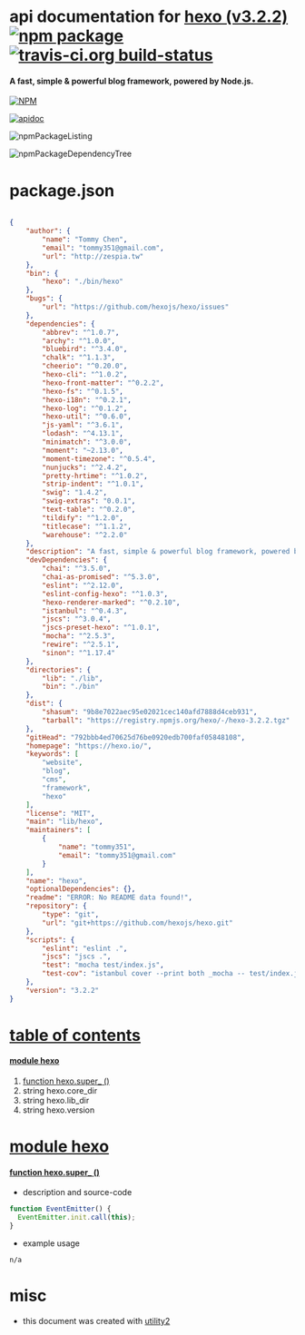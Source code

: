 # api documentation for  [hexo (v3.2.2)](https://hexo.io/)  [![npm package](https://img.shields.io/npm/v/npmdoc-hexo.svg?style=flat-square)](https://www.npmjs.org/package/npmdoc-hexo) [![travis-ci.org build-status](https://api.travis-ci.org/npmdoc/node-npmdoc-hexo.svg)](https://travis-ci.org/npmdoc/node-npmdoc-hexo)
#### A fast, simple & powerful blog framework, powered by Node.js.

[![NPM](https://nodei.co/npm/hexo.png?downloads=true)](https://www.npmjs.com/package/hexo)

[![apidoc](https://npmdoc.github.io/node-npmdoc-hexo/build/screenCapture.buildNpmdoc.browser._2Fhome_2Ftravis_2Fbuild_2Fnpmdoc_2Fnode-npmdoc-hexo_2Ftmp_2Fbuild_2Fapidoc.html.png)](https://npmdoc.github.io/node-npmdoc-hexo/build..beta..travis-ci.org/apidoc.html)

![npmPackageListing](https://npmdoc.github.io/node-npmdoc-hexo/build/screenCapture.npmPackageListing.svg)

![npmPackageDependencyTree](https://npmdoc.github.io/node-npmdoc-hexo/build/screenCapture.npmPackageDependencyTree.svg)



# package.json

```json

{
    "author": {
        "name": "Tommy Chen",
        "email": "tommy351@gmail.com",
        "url": "http://zespia.tw"
    },
    "bin": {
        "hexo": "./bin/hexo"
    },
    "bugs": {
        "url": "https://github.com/hexojs/hexo/issues"
    },
    "dependencies": {
        "abbrev": "^1.0.7",
        "archy": "^1.0.0",
        "bluebird": "^3.4.0",
        "chalk": "^1.1.3",
        "cheerio": "^0.20.0",
        "hexo-cli": "^1.0.2",
        "hexo-front-matter": "^0.2.2",
        "hexo-fs": "^0.1.5",
        "hexo-i18n": "^0.2.1",
        "hexo-log": "^0.1.2",
        "hexo-util": "^0.6.0",
        "js-yaml": "^3.6.1",
        "lodash": "^4.13.1",
        "minimatch": "^3.0.0",
        "moment": "~2.13.0",
        "moment-timezone": "^0.5.4",
        "nunjucks": "^2.4.2",
        "pretty-hrtime": "^1.0.2",
        "strip-indent": "^1.0.1",
        "swig": "1.4.2",
        "swig-extras": "0.0.1",
        "text-table": "^0.2.0",
        "tildify": "^1.2.0",
        "titlecase": "^1.1.2",
        "warehouse": "^2.2.0"
    },
    "description": "A fast, simple & powerful blog framework, powered by Node.js.",
    "devDependencies": {
        "chai": "^3.5.0",
        "chai-as-promised": "^5.3.0",
        "eslint": "^2.12.0",
        "eslint-config-hexo": "^1.0.3",
        "hexo-renderer-marked": "^0.2.10",
        "istanbul": "^0.4.3",
        "jscs": "^3.0.4",
        "jscs-preset-hexo": "^1.0.1",
        "mocha": "^2.5.3",
        "rewire": "^2.5.1",
        "sinon": "^1.17.4"
    },
    "directories": {
        "lib": "./lib",
        "bin": "./bin"
    },
    "dist": {
        "shasum": "9b8e7022aec95e02021cec140afd7888d4ceb931",
        "tarball": "https://registry.npmjs.org/hexo/-/hexo-3.2.2.tgz"
    },
    "gitHead": "792bbb4ed70625d76be0920edb700faf05848108",
    "homepage": "https://hexo.io/",
    "keywords": [
        "website",
        "blog",
        "cms",
        "framework",
        "hexo"
    ],
    "license": "MIT",
    "main": "lib/hexo",
    "maintainers": [
        {
            "name": "tommy351",
            "email": "tommy351@gmail.com"
        }
    ],
    "name": "hexo",
    "optionalDependencies": {},
    "readme": "ERROR: No README data found!",
    "repository": {
        "type": "git",
        "url": "git+https://github.com/hexojs/hexo.git"
    },
    "scripts": {
        "eslint": "eslint .",
        "jscs": "jscs .",
        "test": "mocha test/index.js",
        "test-cov": "istanbul cover --print both _mocha -- test/index.js"
    },
    "version": "3.2.2"
}
```



# <a name="apidoc.tableOfContents"></a>[table of contents](#apidoc.tableOfContents)

#### [module hexo](#apidoc.module.hexo)
1.  [function <span class="apidocSignatureSpan">hexo.</span>super_ ()](#apidoc.element.hexo.super_)
1.  string <span class="apidocSignatureSpan">hexo.</span>core_dir
1.  string <span class="apidocSignatureSpan">hexo.</span>lib_dir
1.  string <span class="apidocSignatureSpan">hexo.</span>version



# <a name="apidoc.module.hexo"></a>[module hexo](#apidoc.module.hexo)

#### <a name="apidoc.element.hexo.super_"></a>[function <span class="apidocSignatureSpan">hexo.</span>super_ ()](#apidoc.element.hexo.super_)
- description and source-code
```javascript
function EventEmitter() {
  EventEmitter.init.call(this);
}
```
- example usage
```shell
n/a
```



# misc
- this document was created with [utility2](https://github.com/kaizhu256/node-utility2)
